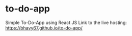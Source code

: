 # to-do-app
Simple To-Do-App using React JS
Link to the live hosting: https://bhavy67.github.io/to-do-app/
